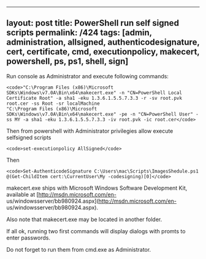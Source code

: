 ---
layout: post
title: PowerShell run self signed scripts
permalink: /424
tags: [admin, administration, allsigned, authenticodesignature, cert, certificate, cmd, executionpolicy, makecert, powershell, ps, ps1, shell, sign]
----

Run console as Administrator and execute following commands:

    
    <code>"C:\Program Files (x86)\Microsoft SDKs\Windows\v7.0A\Bin\x64\makecert.exe" -n "CN=PowerShell Local Certificate Root" -a sha1 -eku 1.3.6.1.5.5.7.3.3 -r -sv root.pvk root.cer -ss Root -sr localMachine
    "C:\Program Files (x86)\Microsoft SDKs\Windows\v7.0A\Bin\x64\makecert.exe" -pe -n "CN=PowerShell User" -ss MY -a sha1 -eku 1.3.6.1.5.5.7.3.3 -iv root.pvk -ic root.cer</code>


Then from powershell with Administrator privilegies allow execute selfsigned
scripts

    
    <code>set-executionpolicy AllSigned</code>


Then

    
    <code>Set-AuthenticodeSignature C:\Users\mac\Scripts\ImagesShedule.ps1 @(Get-ChildItem cert:\CurrentUser\My -codesigning)[0]</code>


makecert.exe ships with Microsoft Windows Software Development Kit, available
at [http://msdn.microsoft.com/en-
us/windowsserver/bb980924.aspx](http://msdn.microsoft.com/en-
us/windowsserver/bb980924.aspx).

Also note that makecert.exe may be located in another folder.

If all ok, running two first commands will display dialogs with promts to
enter passwords.

Do not forget to run them from cmd.exe as Administrator.

